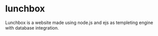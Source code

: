 # lunchbox
Lunchbox is a website made using node.js and ejs as templeting engine with database integration.
